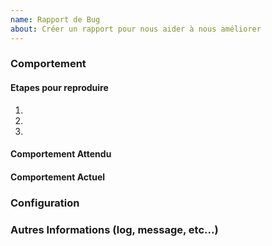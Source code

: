 ```yaml
---
name: Rapport de Bug
about: Créer un rapport pour nous aider à nous améliorer
---
```


### Comportement

#### Etapes pour reproduire

1.
2.
3.

#### Comportement Attendu


#### Comportement Actuel


### Configuration


### Autres Informations (log, message, etc...)

